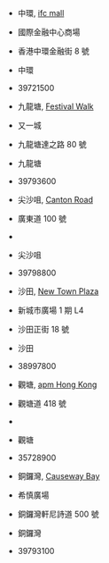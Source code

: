- 中環, [ifc mall](https://www.apple.com/hk/retail/ifcmall/)
- 國際金融中心商場
- 香港中環金融街 8 號
- 中環
- 39721500

- 九龍塘, [Festival Walk](https://www.apple.com/hk/retail/festivalwalk/)
- 又一城
- 九龍塘達之路 80 號
- 九龍塘
- 39793600

- 尖沙咀, [Canton Road](https://www.apple.com/hk/retail/cantonroad/)
- 廣東道 100 號
- 
- 尖沙咀
- 39798800

- 沙田, [New Town Plaza](https://www.apple.com/hk/retail/newtownplaza/)
- 新城市廣場 1 期 L4
- 沙田正街 18 號
- 沙田
- 38997800

- 觀塘, [apm Hong Kong](https://www.apple.com/hk/retail/apmhongkong/)
- 觀塘道 418 號
- 
- 觀塘
- 35728900

- 銅鑼灣, [Causeway Bay](https://www.apple.com/hk/retail/causewaybay/)
- 希慎廣場
- 銅鑼灣軒尼詩道 500 號
- 銅鑼灣
- 39793100